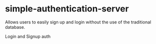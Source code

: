 # simple-authentication-server
Allows users to easily sign up and login without the use of the traditional database.

Login and Signup auth 
